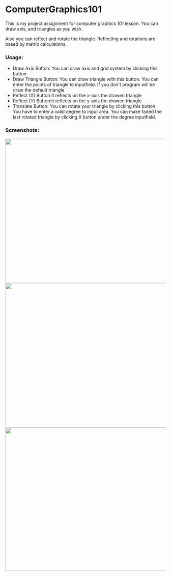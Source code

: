 # ComputerGraphics101
<p>This is my project assignment for computer graphics 101 lesson. You can draw axis, and triangles as you wish.</p>
<p>Also you can reflect and rotate the triangle. Reflecting and rotations are based by matrix calculations.</p>

<h3>Usage:</h3>
<ul>
  <li>Draw Axis Button: You can draw axis and grid system by clicking this button.</li>
  <li>Draw Triangle Button: You can draw triangle with this button. You can enter the points of triangle to inputfield. If you don't program will be draw the default triangle</li>
  <li>Reflect (X) Button:It reflects on the x-axis the drawen triangle</li>
  <li>Reflect (Y) Button:It reflects on the y-axis the drawen triangle</li>
  <li>Translate Button: You can rotate your triangle by clicking this button. You have to enter a valid degree to input area. You can make faded the last rotated triangle by clicking X button under the degree inputfield.</li>
</ul>

<h3>Screenshots:</h3>

<div>
  <img width="793" height="454" src="https://i.hizliresim.com/4gkh0G.png">
  <br>
  <img width="796" height="454" src="https://i.hizliresim.com/03DX2F.png">
  <br>
  <img width="781" height="451" src="https://i.hizliresim.com/QLG2fB.png">
</div>
